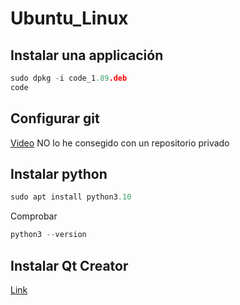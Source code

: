 # Ubuntu_Linux

## Instalar una applicación
```C
sudo dpkg -i code_1.89.deb
code
```
## Configurar git
[Video](https://www.youtube.com/watch?v=bc3_FL9zWWs)
NO lo he consegido con un repositorio privado

## Instalar python
```C
sudo apt install python3.10
```
Comprobar
```C
python3 --version
```
## Instalar Qt Creator

[Link](https://wiki.qt.io/Install_Qt_5_on_Ubuntu_Spanish)


 
